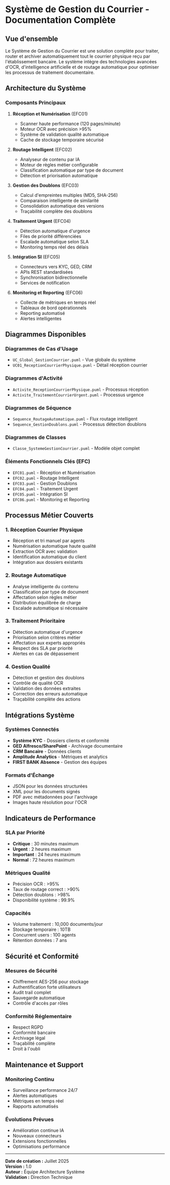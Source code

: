 # Système de Gestion du Courrier - Documentation Complète

## Vue d'ensemble

Le Système de Gestion du Courrier est une solution complète pour traiter, router et archiver automatiquement tout le courrier physique reçu par l'établissement bancaire. Le système intègre des technologies avancées d'OCR, d'intelligence artificielle et de routage automatique pour optimiser les processus de traitement documentaire.

## Architecture du Système

### Composants Principaux

1. **Réception et Numérisation** (EFC01)
   - Scanner haute performance (120 pages/minute)
   - Moteur OCR avec précision >95%
   - Système de validation qualité automatique
   - Cache de stockage temporaire sécurisé

2. **Routage Intelligent** (EFC02)
   - Analyseur de contenu par IA
   - Moteur de règles métier configurable
   - Classification automatique par type de document
   - Détection et priorisation automatique

3. **Gestion des Doublons** (EFC03)
   - Calcul d'empreintes multiples (MD5, SHA-256)
   - Comparaison intelligente de similarité
   - Consolidation automatique des versions
   - Traçabilité complète des doublons

4. **Traitement Urgent** (EFC04)
   - Détection automatique d'urgence
   - Files de priorité différenciées
   - Escalade automatique selon SLA
   - Monitoring temps réel des délais

5. **Intégration SI** (EFC05)
   - Connecteurs vers KYC, GED, CRM
   - APIs REST standardisées
   - Synchronisation bidirectionnelle
   - Services de notification

6. **Monitoring et Reporting** (EFC06)
   - Collecte de métriques en temps réel
   - Tableaux de bord opérationnels
   - Reporting automatisé
   - Alertes intelligentes

## Diagrammes Disponibles

### Diagrammes de Cas d'Usage
- `UC_Global_GestionCourrier.puml` - Vue globale du système
- `UC01_ReceptionCourrierPhysique.puml` - Détail réception courrier

### Diagrammes d'Activité
- `Activite_ReceptionCourrierPhysique.puml` - Processus réception
- `Activite_TraitementCourrierUrgent.puml` - Processus urgence

### Diagrammes de Séquence
- `Sequence_RoutageAutomatique.puml` - Flux routage intelligent
- `Sequence_GestionDoublons.puml` - Processus détection doublons

### Diagrammes de Classes
- `Classe_SystemeGestionCourrier.puml` - Modèle objet complet

### Éléments Fonctionnels Clés (EFC)
- `EFC01.puml` - Réception et Numérisation
- `EFC02.puml` - Routage Intelligent
- `EFC03.puml` - Gestion Doublons
- `EFC04.puml` - Traitement Urgent
- `EFC05.puml` - Intégration SI
- `EFC06.puml` - Monitoring et Reporting

## Processus Métier Couverts

### 1. Réception Courrier Physique
- Réception et tri manuel par agents
- Numérisation automatique haute qualité
- Extraction OCR avec validation
- Identification automatique du client
- Intégration aux dossiers existants

### 2. Routage Automatique
- Analyse intelligente du contenu
- Classification par type de document
- Affectation selon règles métier
- Distribution équilibrée de charge
- Escalade automatique si nécessaire

### 3. Traitement Prioritaire
- Détection automatique d'urgence
- Priorisation selon critères métier
- Affectation aux experts appropriés
- Respect des SLA par priorité
- Alertes en cas de dépassement

### 4. Gestion Qualité
- Détection et gestion des doublons
- Contrôle de qualité OCR
- Validation des données extraites
- Correction des erreurs automatique
- Traçabilité complète des actions

## Intégrations Système

### Systèmes Connectés
- **Système KYC** - Dossiers clients et conformité
- **GED Alfresco/SharePoint** - Archivage documentaire
- **CRM Bancaire** - Données clients
- **Amplitude Analytics** - Métriques et analytics
- **FIRST BANK Absence** - Gestion des équipes

### Formats d'Échange
- JSON pour les données structurées
- XML pour les documents signés
- PDF avec métadonnées pour l'archivage
- Images haute résolution pour l'OCR

## Indicateurs de Performance

### SLA par Priorité
- **Critique** : 30 minutes maximum
- **Urgent** : 2 heures maximum
- **Important** : 24 heures maximum
- **Normal** : 72 heures maximum

### Métriques Qualité
- Précision OCR : >95%
- Taux de routage correct : >90%
- Détection doublons : >98%
- Disponibilité système : 99.9%

### Capacités
- Volume traitement : 10,000 documents/jour
- Stockage temporaire : 10TB
- Concurrent users : 100 agents
- Rétention données : 7 ans

## Sécurité et Conformité

### Mesures de Sécurité
- Chiffrement AES-256 pour stockage
- Authentification forte utilisateurs
- Audit trail complet
- Sauvegarde automatique
- Contrôle d'accès par rôles

### Conformité Réglementaire
- Respect RGPD
- Conformité bancaire
- Archivage légal
- Traçabilité complète
- Droit à l'oubli

## Maintenance et Support

### Monitoring Continu
- Surveillance performance 24/7
- Alertes automatiques
- Métriques en temps réel
- Rapports automatisés

### Évolutions Prévues
- Amélioration continue IA
- Nouveaux connecteurs
- Extensions fonctionnelles
- Optimisations performance

---

**Date de création :** Juillet 2025  
**Version :** 1.0  
**Auteur :** Équipe Architecture Système  
**Validation :** Direction Technique